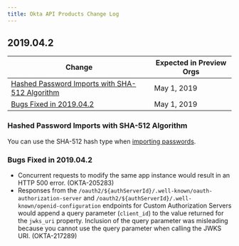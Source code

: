 ```yaml
---
title: Okta API Products Change Log
---
```


## 2019.04.2

| Change                                                                                                            | Expected in Preview Orgs |
| ----------------------------------------------------------------------------------------------------------------- | ------------------------ |
| [Hashed Password Imports with SHA-512 Algorithm](#hashed-password-imports-with-sha-512-algorithm)                 | May 1, 2019              |
| [Bugs Fixed in 2019.04.2](#bugs-fixed-in-2019-04-2)                                                                 | May 1, 2019              |

### Hashed Password Imports with SHA-512 Algorithm

You can use the SHA-512 hash type when [importing passwords](/docs/api/resources/users/#create-user-with-imported-hashed-password). <!-- (OKTA-220300) -->

### Bugs Fixed in 2019.04.2

* Concurrent requests to modify the same app instance would result in an HTTP 500 error. (OKTA-205283)
* Responses from the `/oauth2/${authServerId}/.well-known/oauth-authorization-server` and `/oauth2/${authServerId}/.well-known/openid-configuration` endpoints for Custom Authorization Servers would append a query parameter (`client_id`) to the value returned for the `jwks_uri` property. Inclusion of the query parameter was misleading because you cannot use the query parameter when calling the JWKS URI. (OKTA-217289)

